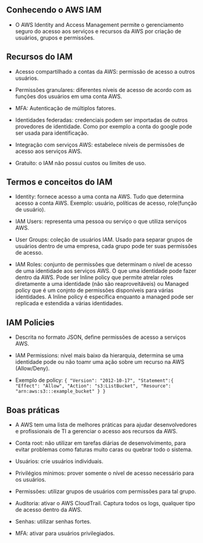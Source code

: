## Conhecendo o AWS IAM

 - O AWS Identity and Access Management permite o gerenciamento seguro do acesso aos serviços e recursos da AWS por criação de usuários, grupos e permissões.


## Recursos do IAM

 - Acesso compartilhado a contas da AWS: permissão de acesso a outros usuários.

 - Permissões granulares: diferentes níveis de acesso de acordo com as funções dos usuários em uma conta AWS.

 - MFA: Autenticação de múltiplos fatores.

 - Identidades federadas: credenciais podem ser importadas de outros provedores de identidade. Como por exemplo a conta do google pode ser usada para identificação.

 - Integração com serviços AWS: estabelece níveis de permissões de acesso aos serviços AWS.

 - Gratuito: o IAM não possui custos ou limites de uso.


## Termos e conceitos do IAM

 - Identity: fornece acesso a uma conta na AWS. Tudo que determina acesso a conta AWS. Exemplo: usuário, políticas de acesso, role(função de usuário).

 - IAM Users: representa uma pessoa ou serviço o que utiliza serviços AWS.

 - User Groups: coleção de usuários IAM. Usado para separar grupos de usuários dentro de uma empresa, cada grupo pode ter suas permissões de acesso.

 - IAM Roles: conjunto de permissões que determinam o nível de acesso de uma identidade aos serviços AWS. O que uma identidade pode fazer dentro da AWS. Pode ser Inline policy que permite atrelar roles diretamente a uma identidade (não são reaproveitáveis) ou Managed policy que é um conjnto de permissões disponíveis para várias identidades. A Inline policy é específica enquanto a managed pode ser replicada e estendida a várias identidades. 


## IAM Policies

 - Descrita no formato JSON, define permissões de acesso a serviços AWS.

 - IAM Permissions: nível mais baixo da hierarquia, determina se uma identidade pode ou não toamr uma ação sobre um recurso na AWS (Allow/Deny).

 - Exemplo de policy: ```{
    "Version": "2012-10-17",
    "Statement":{
        "Effect": "Allow",
        "Action": "s3:ListBucket",
        "Resource": "arn:aws:s3:::example_bucket"
     }
    }```


## Boas práticas

 - A AWS tem uma lista de melhores práticas para ajudar desenvolvedores e profissionais de TI a gerenciar o acesso aos recursos da AWS.

 - Conta root: não utilizar em tarefas diárias de desenvolvimento, para evitar problemas como faturas muito caras ou quebrar todo o sistema.

 - Usuários: crie usuários individuais.

 - Privilégios mínimos: prover somente o nível de acesso necessário para os usuários.

 - Permissões: utilizar grupos de usuários com permissões para tal grupo.

 - Auditoria: ativar o AWS CloudTrail. Captura todos os logs, qualquer tipo de acesso dentro da AWS.

 - Senhas: utilizar senhas fortes.

 - MFA: ativar para usuários privilegiados.